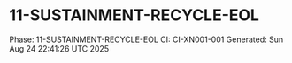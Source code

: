 # 11-SUSTAINMENT-RECYCLE-EOL
Phase: 11-SUSTAINMENT-RECYCLE-EOL
CI: CI-XN001-001
Generated: Sun Aug 24 22:41:26 UTC 2025
